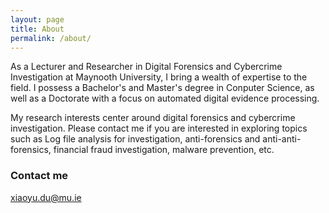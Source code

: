 ```yaml
---
layout: page
title: About
permalink: /about/
---
```



As a Lecturer and Researcher in Digital Forensics and Cybercrime Investigation at Maynooth University, I bring a wealth of expertise to the field. I possess a Bachelor's and Master's degree in Conputer Science, as well as a Doctorate with a focus on automated digital evidence processing. 

My research interests center around digital forensics and cybercrime investigation. Please contact me if you are interested in exploring topics such as Log file analysis for investigation, anti-forensics and anti-anti-forensics, financial fraud investigation, malware prevention, etc.


### Contact me

[xiaoyu.du@mu.ie](mailto:xiaoyu@mu.ie)
